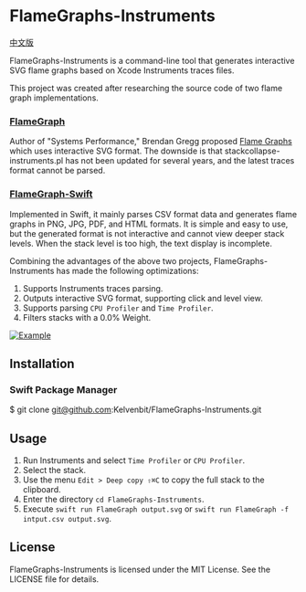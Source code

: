 # FlameGraphs-Instruments

[中文版](README.zh.md)

FlameGraphs-Instruments is a command-line tool that generates interactive SVG flame graphs based on Xcode Instruments traces files.

This project was created after researching the source code of two flame graph implementations.

### [FlameGraph](https://github.com/brendangregg/FlameGraph)

Author of "Systems Performance," Brendan Gregg proposed [Flame Graphs](https://www.brendangregg.com/flamegraphs.html) which uses interactive SVG format. The downside is that stackcollapse-instruments.pl has not been updated for several years, and the latest traces format cannot be parsed.

### [FlameGraph-Swift](https://github.com/lennet/FlameGraph)

Implemented in Swift, it mainly parses CSV format data and generates flame graphs in PNG, JPG, PDF, and HTML formats. It is simple and easy to use, but the generated format is not interactive and cannot view deeper stack levels. When the stack level is too high, the text display is incomplete.

Combining the advantages of the above two projects, FlameGraphs-Instruments has made the following optimizations:

1. Supports Instruments traces parsing.
2. Outputs interactive SVG format, supporting click and level view.
3. Supports parsing `CPU Profiler` and `Time Profiler`.
4. Filters stacks with a 0.0% Weight.

[![Example](https://github.com/Kelvenbit/FlameGraphs-Instruments/blob/main/example/output.svg)](https://github.com/Kelvenbit/FlameGraphs-Instruments/blob/main/example/output.svg)

## Installation

### Swift Package Manager

$ git clone git@github.com:Kelvenbit/FlameGraphs-Instruments.git

## Usage

1. Run Instruments and select `Time Profiler` or `CPU Profiler`.
2. Select the stack.
3. Use the menu `Edit > Deep copy ⇧⌘C` to copy the full stack to the clipboard.
4. Enter the directory `cd FlameGraphs-Instruments`.
5. Execute `swift run FlameGraph output.svg` or `swift run FlameGraph -f intput.csv output.svg`.

## License

FlameGraphs-Instruments is licensed under the MIT License. See the LICENSE file for details.
